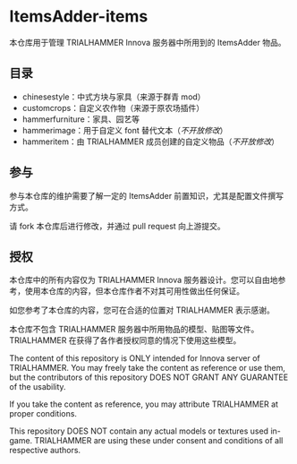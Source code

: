 # ItemsAdder-items
本仓库用于管理 TRIALHAMMER Innova 服务器中所用到的 ItemsAdder 物品。

## 目录

* chinesestyle：中式方块与家具（来源于群青 mod）
* customcrops：自定义农作物（来源于原农场插件）
* hammerfurniture：家具、园艺等
* hammerimage：用于自定义 font 替代文本（*不开放修改*）
* hammeritem：由 TRIALHAMMER 成员创建的自定义物品（*不开放修改*）

## 参与

参与本仓库的维护需要了解一定的 ItemsAdder 前置知识，尤其是配置文件撰写方式。

请 fork 本仓库后进行修改，并通过 pull request 向上游提交。

## 授权

本仓库中的所有内容仅为 TRIALHAMMER Innova 服务器设计。您可以自由地参考，使用本仓库的内容，但本仓库作者不对其可用性做出任何保证。

如您参考了本仓库的内容，您可在合适的位置对 TRIALHAMMER 表示感谢。

本仓库不包含 TRIALHAMMER 服务器中所用物品的模型、贴图等文件。TRIALHAMMER 在获得了各作者授权同意的情况下使用这些模型。

The content of this repository is ONLY intended for Innova server of TRIALHAMMER. You may freely take the content as reference or use them, but the contributors of this repository DOES NOT GRANT ANY GUARANTEE of the usability.

If you take the content as reference, you may attribute TRIALHAMMER at proper conditions.

This repository DOES NOT contain any actual models or textures used in-game. TRIALHAMMER are using these under consent and conditions of all respective authors.
